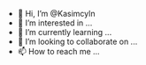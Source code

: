 - 👋 Hi, I’m @Kasimcyln
- 👀 I’m interested in ...
- 🌱 I’m currently learning ...
- 💞️ I’m looking to collaborate on ...
- 📫 How to reach me ...

<!---
Kasimcyln/Kasimcyln is a ✨ special ✨ repository because its `README.md` (this file) appears on your GitHub profile.
You can click the Preview link to take a look at your changes.
--->
